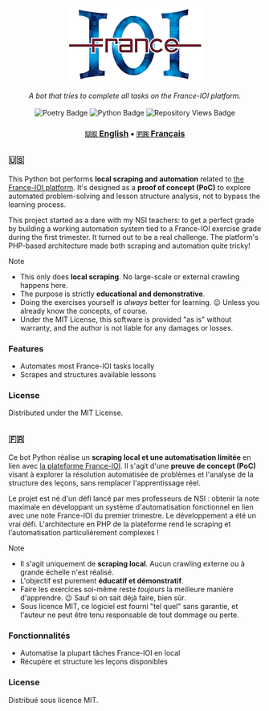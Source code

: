 <div align="center">
  <img alt="The France-IOI logo" src="./assets/france-ioi.png"/>
  <br>
  <br>
  <i>A bot that tries to complete all tasks on the France-IOI platform.</i>
  <br>
  <br>
  <img alt="Poetry Badge" src="https://img.shields.io/badge/Poetry-%233B82F6.svg?style=flat&logo=poetry&logoColor=0B3D8D">
  <img alt="Python Badge" src="https://img.shields.io/badge/python-3670A0?style=flat&logo=python&logoColor=ffdd54">
  <img alt="Repository Views Badge" src="https://hitscounter.dev/api/hit?url=https%3A%2F%2Fgithub.com%2FAstonishedLiker%2Ffrance-ioi-bot&label=Repository+Views&icon=eyeglasses&color=%23198754&message=&style=flat&tz=UTC">
  <br>
  <h3><a href="#-"><code>🇺🇸</code> English</a> • <a href="#-1"><code>🇫🇷</code> Français</a></h3>
</div>


## `🇺🇸`

This Python bot performs **local scraping and automation** related to [the France-IOI platform](https://france-ioi.org/).
It's designed as a **proof of concept (PoC)** to explore automated problem-solving and lesson structure analysis, not to bypass the learning process.

This project started as a dare with my NSI teachers: to get a perfect grade by building a working automation system tied to a France-IOI exercise grade during the first trimester. It turned out to be a real challenge. The platform's PHP-based architecture made both scraping and automation quite tricky!

> [!NOTE]
> * This only does **local scraping**. No large-scale or external crawling happens here.
> * The purpose is strictly **educational and demonstrative**.
> * Doing the exercises yourself is _always_ better for learning. 😉 Unless you already know the concepts, of course.
> * Under the MIT License, this software is provided "as is" without warranty, and the author is not liable for any damages or losses.

### Features

* Automates most France-IOI tasks locally
* Scrapes and structures available lessons

### License

Distributed under the MIT License.

## `🇫🇷`

Ce bot Python réalise un **scraping local et une automatisation limitée** en lien avec [la plateforme France-IOI](https://france-ioi.org/).
Il s'agit d'une **preuve de concept (PoC)** visant à explorer la résolution automatisée de problèmes et l'analyse de la structure des leçons, sans remplacer l'apprentissage réel.

Le projet est né d'un défi lancé par mes professeurs de NSI : obtenir la note maximale en développant un système d'automatisation fonctionnel en lien avec une note France-IOI du premier trimestre. Le développement a été un vrai défi. L'architecture en PHP de la plateforme rend le scraping et l'automatisation particulièrement complexes !

> [!NOTE]
> * Il s'agit uniquement de **scraping local**. Aucun crawling externe ou à grande échelle n'est réalisé.
> * L'objectif est purement **éducatif et démonstratif**.
> * Faire les exercices soi-même reste _toujours_ la meilleure manière d'apprendre. 😉 Sauf si on sait déjà faire, bien sûr.
> * Sous licence MIT, ce logiciel est fourni "tel quel" sans garantie, et l'auteur ne peut être tenu responsable de tout dommage ou perte.

### Fonctionnalités

* Automatise la plupart tâches France-IOI en local
* Récupère et structure les leçons disponibles

### License

Distribué sous licence MIT.

